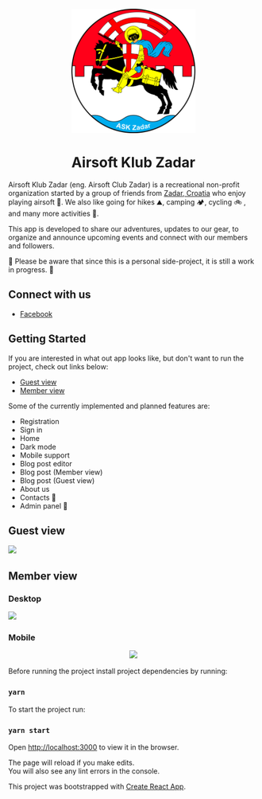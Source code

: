 <p align="center">
  <img src="./public/logo.png" width="250" height="250" alt="ASK Zadar logo" />
</p>

<h1 align="center">
  Airsoft Klub Zadar
</h1>

Airsoft Klub Zadar (eng. Airsoft Club Zadar) is a recreational non-profit organization started by a group of friends from [Zadar, Croatia][zadar-maps] who enjoy playing airsoft 🔫. We also like going for hikes ⛰️, camping 🏕️, cycling 🚲 , and many more activities 🚣.

This app is developed to share our adventures, updates to our gear, to organize and announce upcoming events and connect with our members and followers.

🚧 Please be aware that since this is a personal side-project, it is still a work in progress. 🚧

## Connect with us

- [Facebook][facebook-page]

## Getting Started

If you are interested in what out app looks like, but don't want to run the project, check out links below:

- [Guest view](#guest-view)
- [Member view](#member-view)

Some of the currently implemented and planned features are:

- Registration
- Sign in
- Home
- Dark mode
- Mobile support
- Blog post editor
- Blog post (Member view)
- Blog post (Guest view)
- About us
- Contacts 🚧
- Admin panel 🚧

## Guest view

<img src="./docs/guest.gif" />

## Member view

### Desktop

<img src="./docs/member.gif" />

### Mobile

<p align="center">
  <img src="./docs/mobile.gif" height="500"/>
</p>

Before running the project install project dependencies by running:

### `yarn`

To start the project run:

### `yarn start`

Open [http://localhost:3000](http://localhost:3000) to view it in the browser.

The page will reload if you make edits.<br />
You will also see any lint errors in the console.

This project was bootstrapped with [Create React App](https://github.com/facebook/create-react-app).

[facebook-page]: https://www.facebook.com/askzd
[zadar-maps]: https://goo.gl/maps/mCfVGGPFGudVSs9FA
